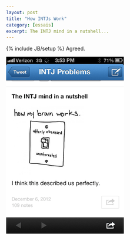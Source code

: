 ```yaml
---
layout: post
title: "How INTJs Work"
category: [essais]
excerpt: The INTJ mind in a nutshell...
---
```

{% include JB/setup %}
Agreed.

![How INTJs Work](/assets/images/intj.png)